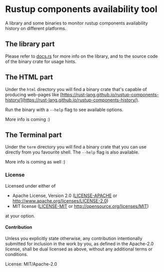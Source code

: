 # Rustup components availability tool

A library and some binaries to monitor rustup components availability history
on different platforms.

## The library part

Please refer to [docs.rs](https://docs.rs/rustup-available-packages) for more info on
the library, and to the source code of the binary crate for usage hints.

## The HTML part

Under the `html` directory you will find a binary crate that's capable of
producing web-pages like
[https://rust-lang.github.io/rustup-components-history/](https://rust-lang.github.io/rustup-components-history/).

Run the binary with a `--help` flag to see available options.

More info is coming :)

## The Terminal part

Under the `term` directory you will find a binary crate that you can use
directly from you favourite shell. The `--help` flag is also available.

More info is coming as well :)

### License

Licensed under either of

 * Apache License, Version 2.0 ([LICENSE-APACHE](LICENSE-APACHE) or http://www.apache.org/licenses/LICENSE-2.0)
 * MIT license ([LICENSE-MIT](LICENSE-MIT) or http://opensource.org/licenses/MIT)

at your option.

#### Contribution

Unless you explicitly state otherwise, any contribution intentionally submitted
for inclusion in the work by you, as defined in the Apache-2.0 license, shall be dual licensed as above, without any
additional terms or conditions.

License: MIT/Apache-2.0
